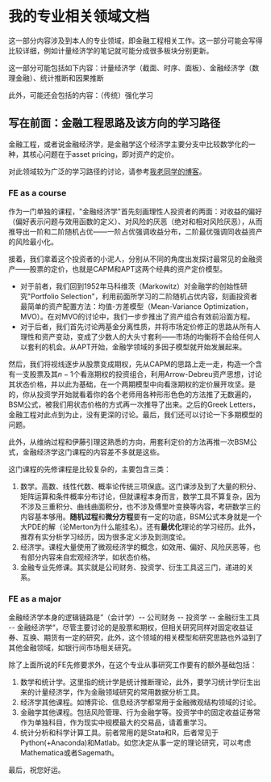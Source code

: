 # 我的专业相关领域文档

这一部分内容涉及到本人的专业领域，即金融工程相关工作。这一部分可能会写得比较详细，例如计量经济学的笔记就可能分成很多板块分别更新。

这一部分可能包括如下内容：计量经济学（截面、时序、面板）、金融经济学（数理金融）、统计推断和因果推断

此外，可能还会包括的内容：（传统）强化学习

## 写在前面：金融工程思路及该方向的学习路径

金融工程，或者说金融经济学，是金融学这个经济学主要分支中比较数学化的一种，其核心问题在于asset pricing，即对资产的定价。

对此领域较为广泛的学习路径的讨论，请参考[我老同学的博客](https://dingdebin.github.io/)。

### FE as a course

作为一门单独的课程，"金融经济学"首先刻画理性人投资者的两面：对收益的偏好（偏好表示问题与效用函数的定义）、对风险的厌恶（绝对和相对风险厌恶），从而推导出一阶和二阶随机占优——一阶占优强调收益分布，二阶最优强调同收益资产的风险最小化。

接着，我们拿着这个投资者的小泥人，分别从不同的角度出发探讨最常见的金融资产——股票的定价，也就是CAPM和APT这两个经典的资产定价模型。

- 对于前者，我们回到1952年马科维茨（Markowitz）对金融学的创始性研究"Portfolio Selection"，利用前面所学习的二阶随机占优内容，刻画投资者最简单的资产配置方法：均值-方差模型（Mean-Variance Optimization，MVO）。在对MVO的讨论中，我们一步步推出了资产组合有效前沿面方程。
- 对于后者，我们首先讨论两基金分离性质，并将市场定价修正的思路从所有人理性和资产变动，变成了少数人的大头寸套利——市场的均衡将不会给任何人以套利的机会。从APT开始，金融学领域的多因子模型就开始发展起来。

然后，我们将视线逐步从股票变成期权，先从CAPM的思路上走一走，构造一个含有一支股票及其$n-1$个看涨期权的投资组合，利用Arrow-Debreu资产思想，讨论其状态价格，并以此为基础，在一个两期模型中向看涨期权的定价展开攻坚。是的，你从投资学开始就看着你的各个老师用各种形形色色的方法推了无数遍的，BSM公式，被我们用状态价格的方式再一次推导了出来。之后的Greek Letters，金融工程对此点到为止，没有更深的讨论。最后，我们还可以讨论一下多期模型的问题。

此外，从维纳过程和伊藤引理这熟悉的方向，用套利定价的方法再推一次BSM公式，金融经济学这门课程的内容差不多就是这些。

这门课程的先修课程是比较复杂的，主要包含三类：

1. 数学。高数、线性代数、概率论传统三项保底。这门课涉及到了大量的积分、矩阵运算和条件概率分布讨论，但就课程本身而言，数学工具不算复杂，因为不涉及三重积分、曲线曲面积分，也不涉及傅里叶变换等内容，考研数学三的内容基本够用。**随机过程**和**微分方程**要有一定的功底，BSM公式本身就是一个大PDE的解（论Merton为什么能挂名）。还有**最优化**理论的学习经历。此外，推荐有实分析学习经历，因为很多定义涉及到测度论。
2. 经济学。课程大量使用了微观经济学的概念，如效用、偏好、风险厌恶等，也有部分内容来自宏观经济学，如状态价格。
3. 金融专业先修课。其实就是公司财务、投资学、衍生工具这三门，递进的关系。

### FE as a major

金融经济学本身的逻辑链路是”（会计学）-- 公司财务 -- 投资学 -- 金融衍生工具 -- 金融经济学“，尽管主要讨论的是股票和期权，但相关研究同样对固定收益证券、互换、期货有一定的研究，此外，这个领域的相关模型和研究思路也外溢到了其他金融领域，如银行间市场相关研究。

除了上面所说的FE先修要求外，在这个专业从事研究工作要有的额外基础包括：

1. 数学和统计学。这里指的统计学是统计推断理论，此外，要学习统计学衍生出来的计量经济学，作为金融领域研究的常用数据分析工具。
2. 经济学其他课程。如博弈论、信息经济学都常用于金融微观结构领域的讨论。
3. 金融学其他课程。包括风险管理、行为金融学等。投资学中的固定收益证券常作为单独科目，作为现实中规模最大的交易品，请着重学习。
4. 统计分析和科学计算工具。前者常用的是Stata和R，后者常见于Python(+Anaconda)和Matlab。如您决定从事一定的理论研究，可以考虑Mathematica或者Sagemath。

最后，祝您好运。
